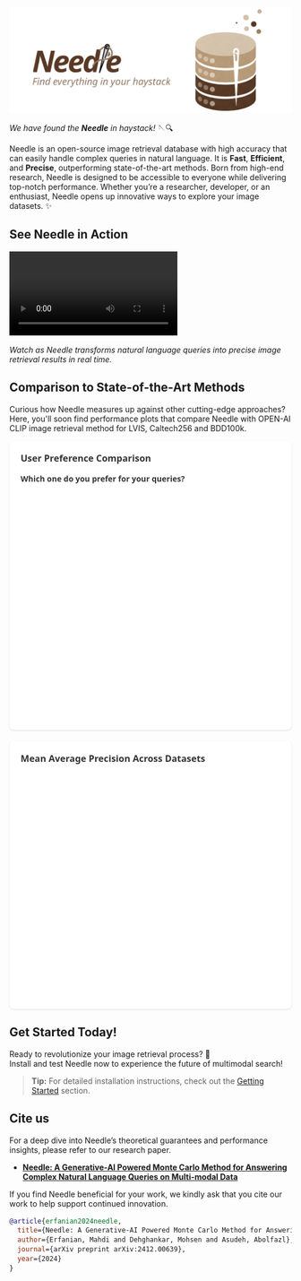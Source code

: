 <!-- Needle Banner -->
![Needle Banner](media/needle-banner-transparent.png)

<!-- Motto -->
*We have found the* ***Needle*** *in haystack!* 🪡🔍

<!-- Description -->
Needle is an open-source image retrieval database with high accuracy that can easily handle complex queries in natural language. It is **Fast**, **Efficient**, and **Precise**, outperforming state-of-the-art methods. Born from high-end research, Needle is designed to be accessible to everyone while delivering top-notch performance. Whether you’re a researcher, developer, or an enthusiast, Needle opens up innovative ways to explore your image datasets. ✨

<!-- Demonstration GIF -->
## See Needle in Action

<video controls>
  <source src="media/needle-demo.mp4" type="video/mp4">
</video>

*Watch as Needle transforms natural language queries into precise image retrieval results in real time.*


## Comparison to State-of-the-Art Methods
Curious how Needle measures up against other cutting-edge approaches? Here, you'll soon find performance plots that compare Needle with OPEN-AI CLIP image retrieval method for LVIS, Caltech256 and BDD100k.   

<!DOCTYPE html>
<div class="chart-container" style="font-family: system-ui, -apple-system, sans-serif;">
    <div style="background: white; border-radius: 8px; padding: 20px; margin-bottom: 20px; box-shadow: 0 1px 3px rgba(0,0,0,0.12);">
        <h3 style="margin-top: 0; color: #333;">User Preference Comparison</h3>
        <h4 style="margin-top: 0; color: #333;">Which one do you prefer for your queries?</h4>
        <div style="height: 400px;">
            <canvas id="preferenceChart"></canvas>
        </div>
    </div>
    <div style="background: white; border-radius: 8px; padding: 20px; box-shadow: 0 1px 3px rgba(0,0,0,0.12);">
        <h3 style="margin-top: 0; color: #333;">Mean Average Precision Across Datasets</h3>
        <div style="height: 400px;">
            <canvas id="precisionChart"></canvas>
        </div>
    </div>
</div>

<script src="https://cdnjs.cloudflare.com/ajax/libs/Chart.js/3.7.0/chart.min.js"></script>
<script>
document.addEventListener('DOMContentLoaded', function() {
    // Preference Data
    const preferenceCtx = document.getElementById('preferenceChart').getContext('2d');
    new Chart(preferenceCtx, {
        type: 'bar',
        data: {
            labels: ['Needle', 'CLIP', 'Both', 'Neither'],
            datasets: [
                {
                    label: 'Needle',
                    data: [52.52, 23.23, 14.15, 10.1],
                    backgroundColor: '#bbddf5',
                    borderColor: '#367ea4',
                    borderWidth: 1
                }
            ]
        },
        options: {
            responsive: true,
            maintainAspectRatio: false,
            plugins: {
                tooltip: {
                    callbacks: {
                        label: function(context) {
                            return context.dataset.label + ': ' + context.raw + '%';
                        }
                    }
                }
            },
            scales: {
                y: {
                    beginAtZero: true,
                    max: 100,
                    title: {
                        display: true,
                        text: 'Score (%)'
                    }
                }
            }
        }
    });

    // Precision Data
    const precisionCtx = document.getElementById('precisionChart').getContext('2d');
    new Chart(precisionCtx, {
        type: 'bar',
        data: {
            labels: ['LVIS', 'Caltech256', 'BDD100K', 'NoCaps', 'SentiCap'],
            datasets: [
                {
                    label: 'Needle',
                    data: [0.31, 0.95, 0.83, 0.37, 0.34],
                    backgroundColor: '#bbddf5',
                    borderColor: '#367ea4',
                    borderWidth: 1
                },
                {
                    label: 'CLIP',
                    data: [0.16, 0.94, 0.76, 0.11, 0.24],
                    backgroundColor: '#f9f0d6',
                    borderColor: '#ffac33',
                    borderWidth: 1
                }
            ]
        },
        options: {
            responsive: true,
            maintainAspectRatio: false,
            plugins: {
                tooltip: {
                    callbacks: {
                        label: function(context) {
                            return context.dataset.label + ': ' + context.raw.toFixed(2);
                        }
                    }
                }
            },
            scales: {
                y: {
                    beginAtZero: true,
                    max: 1,
                    title: {
                        display: true,
                        text: 'Mean Average Precision'
                    }
                }
            }
        }
    });
});
</script>

<!-- Call to Action -->
## Get Started Today!
Ready to revolutionize your image retrieval process? 🚀  
Install and test Needle now to experience the future of multimodal search!

> **Tip:** For detailed installation instructions, check out the [Getting Started](getting-started.md) section.

## Cite us 

For a deep dive into Needle’s theoretical guarantees and performance insights, please refer to our research paper.
- [**Needle: A Generative-AI Powered Monte Carlo Method for Answering Complex Natural Language Queries on Multi-modal Data**](https://arxiv.org/abs/2412.00639)

If you find Needle beneficial for your work, we kindly ask that you cite our work to help support continued innovation.

```bibtex  
@article{erfanian2024needle,
  title={Needle: A Generative-AI Powered Monte Carlo Method for Answering Complex Natural Language Queries on Multi-modal Data},
  author={Erfanian, Mahdi and Dehghankar, Mohsen and Asudeh, Abolfazl},
  journal={arXiv preprint arXiv:2412.00639},
  year={2024}
}
```  
